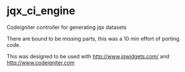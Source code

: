 # jqx_ci_engine
Codeigniter controller for generating jqx datasets

There are bound to be missing parts, this was a 10 min effort of porting code.

This was designed to be used with http://www.jqwidgets.com/ and http://www.codeigniter.com
